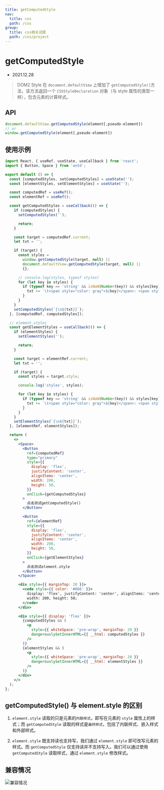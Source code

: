```yaml
---
title: getComputedStyle
nav:
  title: css
  path: /css
group:
  title: css相关试题
  path: /css/project
---
```


# getComputedStyle

- 2021.12.28

> DOM2 Style 在 `document.defaultView` 上增加了 `getComputedStyle()`方法，该方法返回一个 `CSSStyleDeclaration` 对象（与 style 属性的类型一样），包含元素的计算样式。

## API

```js
document.defaultView.getComputedStyle(element[,pseudo-element])
// or
window.getComputedStyle(element[,pseudo-element])
```

## 使用示例

```jsx
import React, { useRef, useState, useCallback } from 'react';
import { Button, Space } from 'antd';

export default () => {
  const [computedStyles, setComputedStyles] = useState('');
  const [elementStyles, setElementStyles] = useState('');

  const computedRef = useRef();
  const elementRef = useRef();

  const getComputedStyles = useCallback(() => {
    if (computedStyles) {
      setComputedStyles('');

      return;
    }

    const target = computedRef.current;
    let txt = '';

    if (target) {
      const styles =
        window.getComputedStyle(target, null) ||
        document.defaultView.getComputedStyle(target, null) ||
        {};

      // console.log(styles, typeof styles)
      for (let key in styles) {
        if (typeof key == 'string' && isNaN(Number(key)) && styles[key]) {
          txt += `\t<span style="color: gray">${key}</span>: <span style="color: #c31432">${styles[key]}</span>,\n`;
        }
      }
    }
    setComputedStyles(`{\n${txt}}`);
  }, [computedRef, computedStyles]);

  // element.styles
  const getElementStyles = useCallback(() => {
    if (elementStyles) {
      setElementStyles('');

      return;
    }

    const target = elementRef.current;
    let txt = '';

    if (target) {
      const styles = target.style;

      console.log('styles', styles);

      for (let key in styles) {
        if (typeof key == 'string' && isNaN(Number(key)) && styles[key]) {
          txt += `\t<span style="color: gray">${key}</span>: <span style="color: #4e6ef2">${styles[key]}</span>,\n`;
        }
      }
    }
    setElementStyles(`{\n${txt}}`);
  }, [elementRef, elementStyles]);

  return (
    <>
      <Space>
        <Button
          ref={computedRef}
          type="primary"
          style={{
            display: 'flex',
            justifyContent: 'center',
            alignItems: 'center',
            width: 200,
            height: 50,
          }}
          onClick={getComputedStyles}
        >
          点击测试getComputedStyle()
        </Button>

        <Button
          ref={elementRef}
          style={{
            display: 'flex',
            justifyContent: 'center',
            alignItems: 'center',
            width: 200,
            height: 50,
          }}
          onClick={getElementStyles}
        >
          点击测试element.style
        </Button>
      </Space>

      <div style={{ marginTop: 20 }}>
        <code style={{ color: '#666' }}>
          display: 'flex', justifyContent: 'center', alignItems: 'center',
          width: 200, height: 50;
        </code>
      </div>

      <div style={{ display: 'flex' }}>
        {computedStyles && (
          <p
            style={{ whiteSpace: 'pre-wrap', marginTop: 20 }}
            dangerouslySetInnerHTML={{ __html: computedStyles }}
          />
        )}
        {elementStyles && (
          <p
            style={{ whiteSpace: 'pre-wrap', marginTop: 20 }}
            dangerouslySetInnerHTML={{ __html: elementStyles }}
          />
        )}
      </div>
    </>
  );
};
```

## getComputedStyle() 与 element.style 的区别

1. `element.style` 读取的只是元素的`内联样式`，即写在元素的 `style` 属性上的样式；而 `getComputedStyle` 读取的样式是`最终样式`，包括了内联样式、嵌入样式和外部样式。

2. `element.style` 既支持读也支持写，我们通过 `element.style` 即可改写元素的样式。而 `getComputedStyle` 仅支持读并不支持写入。我们可以通过使用 `getComputedStyle` 读取样式，通过 `element.style` 修改样式。

## 兼容情况

![兼容情况](https://img-blog.csdnimg.cn/46c3feccc3a2451ea624edd0ec05fa13.png?x-oss-process=image/watermark,type_d3F5LXplbmhlaQ,shadow_50,text_Q1NETiBAeGpsMjcxMzE0,size_20,color_FFFFFF,t_70,g_se,x_16)

